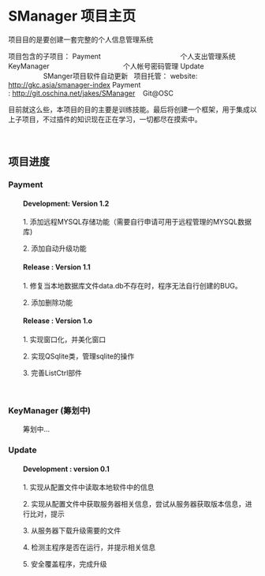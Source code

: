 <h1>SManager 项目主页</h1>
项目目的是要创建一套完整的个人信息管理系统

项目包含的子项目：
Payment                                         个人支出管理系统
KeyManager                                      个人帐号密码管理
Update                                             SManger项目软件自动更新
&nbsp;
项目托管：
website: http://gkc.asia/smanager-index
Payment : <a href="http://git.oschina.net/jakes/smanager">http://git.oschina.net/jakes/SManager</a>    Git@OSC

目前就这么些，本项目的目的主要是训练技能。最后将创建一个框架，用于集成以上子项目，不过插件的知识现在正在学习，一切都尽在摸索中。

&nbsp;
<h2>项目进度</h2>
<h3>Payment</h3>
<h4 style="padding-left: 30px;">Development: Version 1.2</h4>
<p style="padding-left: 30px;">1. 添加远程MYSQL存储功能（需要自行申请可用于远程管理的MYSQL数据库)</p>
<p style="padding-left: 30px;">2. 添加自动升级功能</p>
<p style="padding-left: 30px;"></p>

<h4 style="padding-left: 30px;">Release : Version 1.1</h4>
<p style="padding-left: 30px;">1. 修复当本地数据库文件data.db不存在时，程序无法自行创建的BUG。</p>
<p style="padding-left: 30px;">2. 添加删除功能</p>

<h4 style="padding-left: 30px;">Release : Version 1.o</h4>
<p style="padding-left: 30px;">1. 实现窗口化，并美化窗口</p>
<p style="padding-left: 30px;">2. 实现QSqlite类，管理sqlite的操作</p>
<p style="padding-left: 30px;">3. 完善ListCtrl部件</p>
&nbsp;
<h3>KeyManager (筹划中)</h3>
<p style="padding-left: 30px;">筹划中...</p>

<h3>Update</h3>
<h4 style="padding-left: 30px;">Development : version 0.1</h4>
<p style="padding-left: 30px;">1. 实现从配置文件中读取本地软件中的信息</p>
<p style="padding-left: 30px;">2. 实现从配置文件中获取服务器相关信息，尝试从服务器获取版本信息，进行比对，提示</p>
<p style="padding-left: 30px;">3. 从服务器下载升级需要的文件</p>
<p style="padding-left: 30px;">4. 检测主程序是否在运行，并提示相关信息</p>
<p style="padding-left: 30px;">5. 安全覆盖程序，完成升级</p>
<p style="padding-left: 30px;"></p>